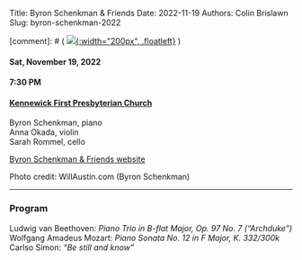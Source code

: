 Title: Byron Schenkman & Friends
Date: 2022-11-19
Authors: Colin Brislawn
Slug: byron-schenkman-2022
<!-- Banner: ./images/2022-2023/CanovaWinds-large.jpg
Bannerposition: top -->

[comment]: # ( [![ ]({filename}/images/2022-2023/BalourdetQuartet-400.jpg){:width="200px", .floatleft}]({filename}./BalourdetQuartet.md) )

#### Sat, November 19, 2022

#### 7:30 PM

#### [Kennewick First Presbyterian Church](https://www.google.com/maps/place/Kennewick+First+Presbyterian+Church)

Byron Schenkman, piano <br>
Anna Okada, violin <br>
Sarah Rommel, cello

[Byron Schenkman & Friends website](https://byronandfriends.org)

Photo credit: WillAustin.com (Byron Schenkman)

---

### Program

Ludwig van Beethoven: *Piano Trio in B-flat Major, Op. 97 No. 7 (“Archduke”)* <br>
Wolfgang Amadeus Mozart: *Piano Sonata No. 12 in F Major, K. 332/300k* <br>
Carlso Simon: *“Be still and know”*

<!--
---

### Performer Biographies

[Axiom Brass bios (Word Document)]({attach}/2022-2023/Axiom bios.docx)

-->
